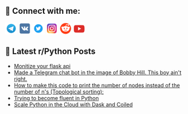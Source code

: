 ## 🔎 Connect with me:
[<img src="https://github.com/bullbesh/bullbesh/blob/main/images/Telegram.png" width="32" height="32" />](https://t.me/bullbesh)
[<img src="https://github.com/bullbesh/bullbesh/blob/main/images/VK.png" width="32" height="32" />](https://vk.com/bullbesh)
[<img src="https://github.com/bullbesh/bullbesh/blob/main/images/Twitter.png" width="32" height="32" />](https://twitter.com/bullbesh1)
[<img src="https://github.com/bullbesh/bullbesh/blob/main/images/Instagram.png" width="32" height="32" />](https://www.instagram.com/bullbesh)
[<img src="https://github.com/bullbesh/bullbesh/blob/main/images/Reddit.png" width="32" height="32" />](https://www.reddit.com/user/bullbesh)
[<img src="https://github.com/bullbesh/bullbesh/blob/main/images/YouTube.png" width="32" height="32" />](https://www.youtube.com/channel/UCtfjRs6uzgq5mfm8S06WTcg)

## 📕 Latest r/Python Posts
<!-- BLOG-POST-LIST:START -->
- [Monitize your flask api](https://www.reddit.com/r/Python/comments/13sna7h/monitize_your_flask_api/)
- [Made a Telegram chat bot in the image of Bobby Hill. This boy ain&#39;t right.](https://www.reddit.com/r/Python/comments/13smzjw/made_a_telegram_chat_bot_in_the_image_of_bobby/)
- [How to make this code to print the number of nodes instead of the number of n&#39;s &lpar;Topological sorting&rpar;:](https://www.reddit.com/r/Python/comments/13slva8/how_to_make_this_code_to_print_the_number_of/)
- [Trying to become fluent in Python](https://www.reddit.com/r/Python/comments/13sl0lt/trying_to_become_fluent_in_python/)
- [Scale Python in the Cloud with Dask and Coiled](https://www.reddit.com/r/Python/comments/13siizo/scale_python_in_the_cloud_with_dask_and_coiled/)
<!-- BLOG-POST-LIST:END -->
